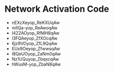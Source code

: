 # Network Activation Code
* nEXcXeyop_ReKXUqAw
* mIlQa-yop_ReAwoqAw
* I422AOyop_RfMH8qAw
* l3FQAeyop_ZfXOcqAw
* 6jz9VOyop_ZfL9QqAw
* EUx9Oeyop_ZfwwsqAw
* I8QeUOyop_ZaNm0qAw
* Nz1UQuyop_ZbqxcqAw
* hWusM-yop_ZbaN8qAw